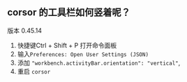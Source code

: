 ## corsor 的工具栏如何竖着呢？  
版本  0.45.14  
1. 快捷键Ctrl + Shift + P 打开命令面板
2. 输入```Preferences: Open User Settings (JSON)```
3. 添加 ```"workbench.activityBar.orientation": "vertical"```,
4. 重启 ```corsor```
